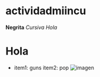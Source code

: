# actividadmiincu
**Negrita**
*Cursiva*
_Hola_
<h1> Hola </h1>

* item1: guns item2: pop
![imagen](https://github.com/user-attachments/assets/ca7d1e1d-64ac-4f32-9f67-f8aedb74b9b7)
